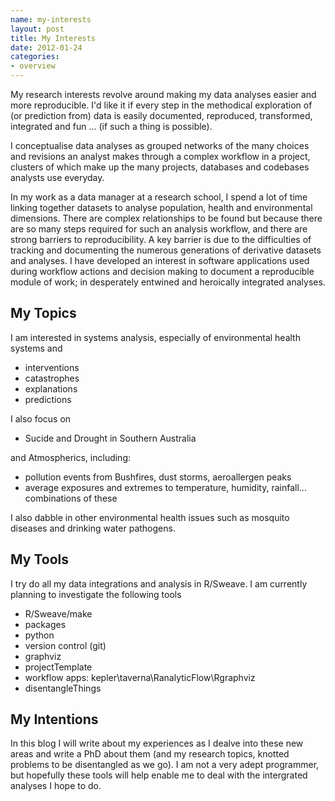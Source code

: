 ```yaml
--- 
name: my-interests
layout: post
title: My Interests
date: 2012-01-24
categories: 
- overview
---
```

My research interests revolve around making my data analyses easier and more reproducible. I'd like it if every step in the methodical exploration of (or prediction from) data is easily documented, reproduced, transformed, integrated and fun ... (if such a thing is possible).   

I conceptualise data analyses as grouped networks of the many choices and revisions an analyst makes through a complex workflow in a project, clusters of which make up the many projects, databases and codebases analysts use everyday.

In my work as a data manager at a research school, I spend a lot of time linking together datasets to analyse population, health and environmental dimensions.  There are complex relationships to be found but because there are so many steps required for such an analysis workflow, and there are strong barriers to reproducibility.  A key barrier is due to the difficulties of tracking and documenting the numerous generations of derivative datasets and analyses.  I have developed an interest in software applications used during workflow actions and decision making to document a reproducible module of work; in desperately entwined and heroically integrated analyses.    

My Topics
---------

I am interested in systems analysis, especially of environmental health systems and

* interventions
* catastrophes
* explanations
* predictions 

I also focus on 

* Sucide and Drought in Southern Australia 

and Atmospherics, including:

* pollution events from Bushfires, dust storms, aeroallergen peaks
* average exposures and extremes to temperature, humidity, rainfall... combinations of these

I also dabble in other environmental health issues such as mosquito diseases and drinking water pathogens.
 
My Tools
--------
I try do all my data integrations and analysis in R/Sweave.  I am currently planning to investigate the following tools

* R/Sweave/make
* packages
* python
* version control (git)
* graphviz
* projectTemplate
* workflow apps: kepler\taverna\RanalyticFlow\Rgraphviz
* disentangleThings

My Intentions
-------------

In this blog I will write about my experiences as I dealve into these new areas and write a PhD about them (and my research topics, knotted problems to be disentangled as we go). I am not a very adept programmer, but hopefully these tools will help enable me to deal with the intergrated analyses I hope to do.
